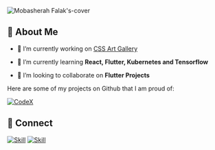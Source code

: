 ![Mobasherah Falak's-cover](./cover-image)

## 🧔 About Me

- 🔭 I’m currently working on [CSS Art Gallery](https://github.com/Mobasherah12/css-art-gallery)

- 🌱 I’m currently learning **React, Flutter, Kubernetes and Tensorflow**

- 👯 I’m looking to collaborate on **Flutter Projects**

Here are some of my projects on Github that I am proud of:

[![CodeX](https://github-readme-stats.vercel.app/api/pin/?username=Mobasherah12&repo=css-art-gallery)](https://github.com/mobasherah12)

## 🤝 Connect

[![Skill](https://img.shields.io/badge/LinkedIn-0077B5?style=for-the-badge&logo=linkedin&logoColor=white)](https://www.linkedin.com/in/mobasherahfalak/)
[![Skill](https://img.shields.io/badge/GitHub-100000?style=for-the-badge&logo=github&logoColor=white)](https://github.com/Mobasherah12)